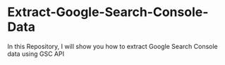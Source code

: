 # Extract-Google-Search-Console-Data
In this Repository, I will show you how to extract Google Search Console data using GSC API
